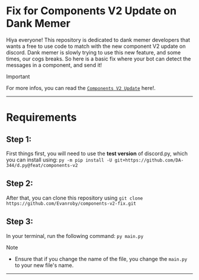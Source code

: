 # Fix for Components V2 Update on Dank Memer

Hiya everyone! This repository is dedicated to dank memer developers that wants a free to use code to match with the new component V2 update on discord. Dank memer is slowly trying to use this new feature, and some times, our cogs breaks.
So here is a basic fix where your bot can detect the messages in a component, and send it!

> [!IMPORTANT]
> For more infos, you can read the [`Components V2 Update`](https://discord.com/developers/docs/components/reference) here!.

---

# Requirements

## Step 1:
First things first, you will need to use the **test version** of discord.py, which you can install using:
```py -m pip install -U git+https://github.com/DA-344/d.py@feat/components-v2```

## Step 2:
After that, you can clone this repository using
```git clone https://github.com/Evanroby/components-v2-fix.git```

## Step 3:
In your terminal, run the following command:
```py main.py```

> [!NOTE] 
> - Ensure that if you change the name of the file, you change the `main.py` to your new file's name.

---
